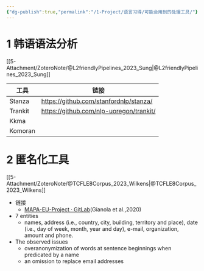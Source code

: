 ```yaml
---
{"dg-publish":true,"permalink":"/1-Project/语言习得/可能会用到的处理工具/"}
---
```


# 1 韩语语法分析
[[5-Attachment/ZoteroNote/@L2friendlyPipelines_2023_Sung\|@L2friendlyPipelines_2023_Sung]]

| 工具    | 链接                                    |
| ------- | --------------------------------------- |
| Stanza  | https://github.com/stanfordnlp/stanza/  |
| Trankit | https://github.com/nlp-uoregon/trankit/ |
| Kkma        |                                         |
| Komoran        |                                         |
# 2 匿名化工具
[[5-Attachment/ZoteroNote/@TCFLE8Corpus_2023_Wilkens\|@TCFLE8Corpus_2023_Wilkens]]
- 链接
	- [MAPA-EU-Project · GitLab](https://gitlab.com/MAPA-EU-Project/)(Gianola et al.,2020)
- 7 entities
	- names, address (i.e., country, city, building, territory and place), date (i.e., day of week, month, year and day), e-mail, organization, amount and phone.
- The observed issues
	- overanonymization of words at sentence beginnings when predicated by a name
	- an omission to replace email addresses
